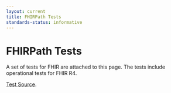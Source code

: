 ```yaml
---
layout: current
title: FHIRPath Tests
standards-status: informative
---
```


# FHIRPath Tests

A set of tests for FHIR are attached to this page. The tests include operational tests for FHIR R4.

<a href="tests.zip">Test Source</a>.
